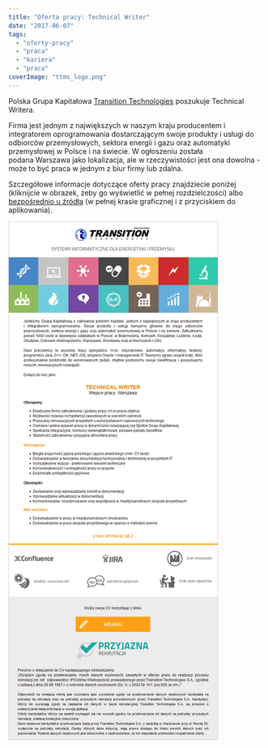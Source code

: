 ```yaml
---
title: "Oferta pracy: Technical Writer"
date: "2017-06-07"
tags:
  - "oferty-pracy"
  - "praca"
  - "kariera"
  - "praca"
coverImage: "ttms_logo.png"
---
```


Polska Grupa Kapitałowa [Transition Technologies](https://www.tt.com.pl/pl/)
poszukuje Technical Writera.

Firma jest jednym z największych w naszym kraju producentem i integratorem
oprogramowania dostarczającym swoje produkty i usługi do odbiorców
przemysłowych, sektora energii i gazu oraz automatyki przemysłowej w Polsce i na
świecie. W ogłoszeniu została podana Warszawa jako lokalizacja, ale w
rzeczywistości jest ona dowolna - może to być praca w jednym z biur firmy lub
zdalna.

Szczegółowe informacje dotyczące oferty pracy znajdziecie poniżej (kliknijcie w
obrazek, żeby go wyświetlić w pełnej rozdzielczości) albo
[bezpośrednio u źródła](https://www.pracuj.pl/praca/technical-writer-warszawa,oferta,5330788)
(w pełnej krasie graficznej i z przyciskiem do aplikowania).

[![](images/ogloszenie_tech_writer_ttms.png)](http://techwriter.pl/wp-content/uploads/2017/06/ogloszenie_tech_writer_ttms.png)
